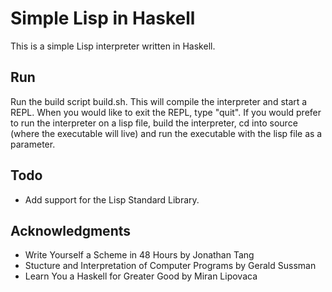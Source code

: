 # Simple Lisp in Haskell

This is a simple Lisp interpreter written in Haskell.

## Run

Run the build script build.sh. This will compile the interpreter and start a
REPL. When you would like to exit the REPL, type "quit". If you would prefer to
run the interpreter on a lisp file, build the interpreter, cd into source (where
the executable will live) and run the executable with the lisp file as a parameter.

## Todo

* Add support for the Lisp Standard Library.

## Acknowledgments

* Write Yourself a Scheme in 48 Hours by Jonathan Tang
* Stucture and Interpretation of Computer Programs by Gerald Sussman
* Learn You a Haskell for Greater Good by Miran Lipovaca

